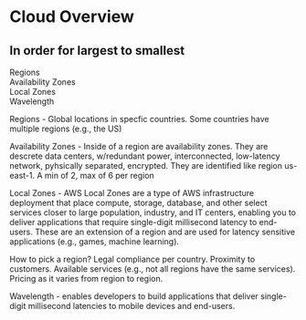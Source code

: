 # Cloud Overview
## In order for largest to smallest     
Regions    
Availability Zones    
Local Zones  
Wavelength 

Regions - Global locations in specfic countries.  Some countries have multiple regions (e.g., the US)   

Availability Zones - Inside of a region are availability zones. They are descrete data centers, w/redundant power, interconnected, low-latency network, pyhsically separated, encrypted. They are identified like region us-east-1. A min of 2, max of 6 per region

Local Zones - AWS Local Zones are a type of AWS infrastructure deployment that place compute, storage, database, and other select services closer to large population, industry, and IT centers, enabling you to deliver applications that require single-digit millisecond latency to end-users.  These are an extension of a region and are used for latency sensitive applications (e.g., games, machine learning).   

How to pick a region? Legal compliance per country. Proximity to customers. Available services (e.g., not all regions have the same services).  Pricing as it varies from region to region.    

Wavelength - enables developers to build applications that deliver single-digit millisecond latencies to mobile devices and end-users.